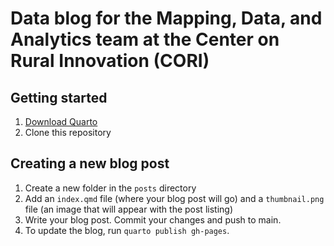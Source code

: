 # Data blog for the Mapping, Data, and Analytics team at the Center on Rural Innovation (CORI)

## Getting started

1. [Download Quarto](https://quarto.org/docs/download/)
2. Clone this repository

## Creating a new blog post

1. Create a new folder in the `posts` directory
2. Add an `index.qmd` file (where your blog post will go) and a `thumbnail.png` file (an image that will appear with the post listing)
3. Write your blog post. Commit your changes and push to main.
4. To update the blog, run `quarto publish gh-pages`.
